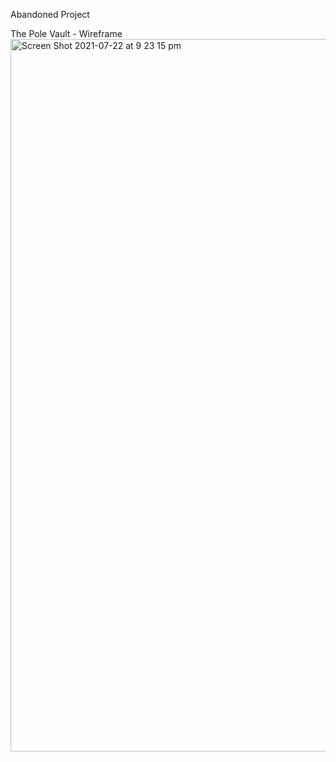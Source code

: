 Abandoned Project

The Pole Vault - Wireframe
<img width="1140" alt="Screen Shot 2021-07-22 at 9 23 15 pm" src="https://user-images.githubusercontent.com/83072963/126632017-edf2d72c-ccfd-4acc-8f5f-5911a4297307.png">

